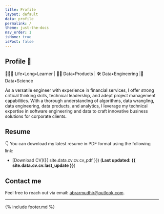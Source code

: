 ```yaml
---
title: Profile
layout: default
data: profile
permalink: /
theme: just-the-docs
nav_order: 1
isHome: true
isPost: false
---
```


## Profile 👋
🤹🏿‍♂️ Life•Long•Learner | 🏄‍♂️ Data•Products | 🛠 Data•Engineering |🔬 Data•Science

As a versatile engineer with experience in financial services, I offer strong critical thinking skills, technical leadership, and adept project management capabilities. With a thorough understanding of algorithms, data wrangling, data engineering, data products, and analytics, I leverage my technical expertise in software engineering and data to craft innovative business solutions for corporate clients.

## Resume 
👇
You can download my latest resume in PDF format using the following link:

- [Download CV]({{ site.data.cv.cv.cv_pdf }}) (__Last updated__: __{{ site.data.cv.cv.last_update }}__)

## Contact me
Feel free to reach out via email: [abrarmudhir@outlook.com](mailto:abrarmudhir@outlook.com).

---

{% include footer.md %}